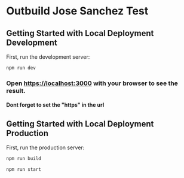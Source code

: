 # Outbuild Jose Sanchez Test

## Getting Started with Local Deployment Development

First, run the development server:

```bash
npm run dev
```

### Open [https://localhost:3000](https://localhost:3000) with your browser to see the result.

#### Dont forget to set the "https" in the url

## Getting Started with Local Deployment Production

First, run the production server:

```bash
npm run build
```

```bash
npm run start
```
